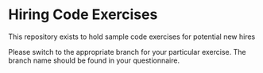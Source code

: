 # Hiring Code Exercises
This repository exists to hold sample code exercises for potential new hires

Please switch to the appropriate branch for your particular exercise. The branch name should be found in your questionnaire.
